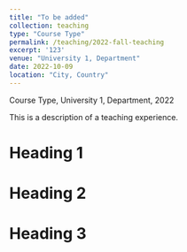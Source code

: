 ```yaml
---
title: "To be added"
collection: teaching
type: "Course Type"
permalink: /teaching/2022-fall-teaching
excerpt: '123'
venue: "University 1, Department"
date: 2022-10-09
location: "City, Country"
---
```

Course Type, University 1, Department, 2022

This is a description of a teaching experience. 

Heading 1
======

Heading 2
======

Heading 3
======
